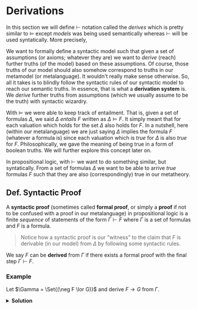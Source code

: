 # Derivations

In this section we will define $\vdash$ notation called the _derives_ which is pretty similar to $\models$ except _models_ was being used semantically whereas $\vdash$ will be used syntatically. More precisely,

We want to formally define a syntactic model such that given a set of assumptions (or axioms; whatever they are) we want to _derive_ (reach) further truths (of the model) based on these assumptions. Of course, those truths of our model should also somehow correspond to truths in our metamodel (or metalanguage). It wouldn't really make sense otherwise. So, all it takes is to blindly follow the syntactic rules of our syntactic model to reach our semantic truths. In essence, that is what a **derivation system** is. We _derive_ further truths from assumptions (which we usually assume to be the truth) with syntactic wizardry.

With $\models$ we were able to keep track of entailment. That is, given a set of formulas $\Delta$, we said $\Delta$ _entails_ $F$ written as $\Delta \models F$. It simply meant that for each valuation which holds for the set $\Delta$ also holds for $F$. In a nutshell, here (within our metalanguage) we are just saying $\Delta$ implies the formula $F$ (whatever a formula is) since each valuation which is _true_ for $\Delta$ is also _true_ for $F$. Philosophically, we gave the meaning of being true in a form of boolean truths. We will further explore this concept later on.

In propositional logic, with $\vdash$ we want to do something similar, but syntatically. From a set of formulas $\Delta$ we want to be able to arrive _true_ formulas $F$ such that they are also (correspondingly) true in our metatheory.

## Def. Syntactic Proof

A **syntactic proof** (sometimes called **formal proof**, or simply a **proof** if not to be confused with a proof in our metalanguage) in propositional logic is a finite _sequence_ of statements of the form $\Gamma \vdash F$ where $\Gamma$ is a set of formulas and $F$ is a formula.

> Notice how a syntactic proof is our "witness" to the claim that $F$ is derivable (in our model) from $\Delta$ by following some syntactic rules.

We say $F$ can be **derived** from $\Gamma$ if there exists a formal proof with the final step $\Gamma \vdash F$.

### Example

Let $\Gamma = \Set{(\neg F \lor G)}$ and derive $F \to G$ from $\Gamma$.

<details>
<summary><b>Solution</b></summary>
<br>

$$
\begin{array}{ll:l}
\Gamma \cup \{F\} & \vdash F & \text{Assumption} \\
\Gamma \cup \{F\} & \vdash (\neg F \lor G) & \text{Assumption} \\
\Gamma \cup \{F\} & \vdash (F \to G) & (F \to G) \triangleq (\neg F \lor Q) \\
\Gamma \cup \{F\} & \vdash G & \text{Modus Ponens} \\
\Gamma & \vdash (F \to G) & \text{Modus Ponens} \\
\end{array}
$$
</details>
